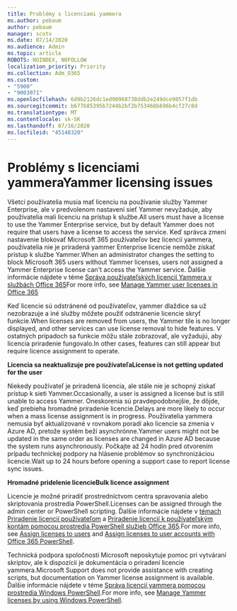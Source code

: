```yaml
---
title: Problémy s licenciami yammera
ms.author: pebaum
author: pebaum
manager: scotv
ms.date: 07/14/2020
ms.audience: Admin
ms.topic: article
ROBOTS: NOINDEX, NOFOLLOW
localization_priority: Priority
ms.collection: Adm_O365
ms.custom:
- "5900"
- "9003071"
ms.openlocfilehash: 6d9b2126dc1ed90968738ddb2e249dce9857f1db
ms.sourcegitcommit: b677b85395b7244b2bf2b753468b696b4cf27c8d
ms.translationtype: MT
ms.contentlocale: sk-SK
ms.lasthandoff: 07/16/2020
ms.locfileid: "45148320"
---
```

# <a name="yammer-licensing-issues"></a><span data-ttu-id="b1d9c-102">Problémy s licenciami yammera</span><span class="sxs-lookup"><span data-stu-id="b1d9c-102">Yammer licensing issues</span></span>

<span data-ttu-id="b1d9c-103">Všetci používatelia musia mať licenciu na používanie služby Yammer Enterprise, ale v predvolenom nastavení sieť Yammer nevyžaduje, aby používatelia mali licenciu na prístup k službe.</span><span class="sxs-lookup"><span data-stu-id="b1d9c-103">All users must have a license to use the Yammer Enterprise service, but by default Yammer does not require that users have a license to access the service.</span></span> <span data-ttu-id="b1d9c-104">Keď správca zmení nastavenie blokovať Microsoft 365 používateľov bez licencií yammera, používatelia nie je priradená yammer Enterprise licencie nemôže získať prístup k službe Yammer.</span><span class="sxs-lookup"><span data-stu-id="b1d9c-104">When an administrator changes the setting to block Microsoft 365 users without Yammer licenses, users not assigned a Yammer Enterprise license can't access the Yammer service.</span></span> <span data-ttu-id="b1d9c-105">Ďalšie informácie nájdete v téme [Správa používateľských licencií Yammera v službách Office 365](https://docs.microsoft.com/yammer/manage-yammer-users/manage-yammer-licenses-in-office-365)</span><span class="sxs-lookup"><span data-stu-id="b1d9c-105">For more info, see [Manage Yammer user licenses in Office 365](https://docs.microsoft.com/yammer/manage-yammer-users/manage-yammer-licenses-in-office-365)</span></span> 

<span data-ttu-id="b1d9c-106">Keď licencie sú odstránené od používateľov, yammer dlaždice sa už nezobrazuje a iné služby môžete použiť odstránenie licencie skryť funkcie.</span><span class="sxs-lookup"><span data-stu-id="b1d9c-106">When licenses are removed from users, the Yammer tile is no longer displayed, and other services can use license removal to hide features.</span></span> <span data-ttu-id="b1d9c-107">V ostatných prípadoch sa funkcie môžu stále zobrazovať, ale vyžadujú, aby licencia priradenie fungovalo.</span><span class="sxs-lookup"><span data-stu-id="b1d9c-107">In other cases, features can still appear but require licence assignment to operate.</span></span>  

<span data-ttu-id="b1d9c-108">**Licencia sa neaktualizuje pre používateľa**</span><span class="sxs-lookup"><span data-stu-id="b1d9c-108">**License is not getting updated for the user**</span></span>  

<span data-ttu-id="b1d9c-109">Niekedy používateľ je priradená licencia, ale stále nie je schopný získať prístup k sieti Yammer.</span><span class="sxs-lookup"><span data-stu-id="b1d9c-109">Occasionally, a user is assigned a license but is still unable to access Yammer.</span></span> <span data-ttu-id="b1d9c-110">Oneskorenia sú pravdepodobnejšie, že dôjde, keď prebieha hromadné priradenie licencie.</span><span class="sxs-lookup"><span data-stu-id="b1d9c-110">Delays are more likely to occur when a mass license assignment is in progress.</span></span> <span data-ttu-id="b1d9c-111">Používatelia yammera nemusia byť aktualizované v rovnakom poradí ako licencie sa zmenia v Azure AD, pretože systém beží asynchrónne.</span><span class="sxs-lookup"><span data-stu-id="b1d9c-111">Yammer users might not be updated in the same order as licenses are changed in Azure AD because the system runs asynchronously.</span></span> <span data-ttu-id="b1d9c-112">Počkajte až 24 hodín pred otvorením prípadu technickej podpory na hlásenie problémov so synchronizáciou licencie.</span><span class="sxs-lookup"><span data-stu-id="b1d9c-112">Wait up to 24 hours before opening a support case to report license sync issues.</span></span>  

<span data-ttu-id="b1d9c-113">**Hromadné pridelenie licencie**</span><span class="sxs-lookup"><span data-stu-id="b1d9c-113">**Bulk licence assignment**</span></span>  

<span data-ttu-id="b1d9c-114">Licencie je možné priradiť prostredníctvom centra spravovania alebo skriptovania prostredia PowerShell.</span><span class="sxs-lookup"><span data-stu-id="b1d9c-114">Licenses can be assigned through the admin center or PowerShell scripting.</span></span> <span data-ttu-id="b1d9c-115">Ďalšie informácie nájdete v [témach Priradenie licencií používateľom](https://docs.microsoft.com/microsoft-365/admin/manage/assign-licenses-to-users) a [Priradenie licencií k používateľským kontám pomocou prostredia PowerShell služieb Office 365](https://docs.microsoft.com/office365/enterprise/powershell/assign-licenses-to-user-accounts-with-office-365-powershell).</span><span class="sxs-lookup"><span data-stu-id="b1d9c-115">For more info, see [Assign licenses to users](https://docs.microsoft.com/microsoft-365/admin/manage/assign-licenses-to-users) and [Assign licenses to user accounts with Office 365 PowerShell](https://docs.microsoft.com/office365/enterprise/powershell/assign-licenses-to-user-accounts-with-office-365-powershell).</span></span> 

<span data-ttu-id="b1d9c-116">Technická podpora spoločnosti Microsoft neposkytuje pomoc pri vytváraní skriptov, ale k dispozícii je dokumentácia o priradení licencie yammera.</span><span class="sxs-lookup"><span data-stu-id="b1d9c-116">Microsoft Support does not provide assistance with creating scripts, but documentation on Yammer license assignment is available.</span></span> <span data-ttu-id="b1d9c-117">Ďalšie informácie nájdete v téme [Správa licencií yammera pomocou prostredia Windows PowerShell](https://docs.microsoft.com/yammer/manage-yammer-users/manage-yammer-licenses-in-office-365#manage-yammer-licenses-by-using-windows-powershell).</span><span class="sxs-lookup"><span data-stu-id="b1d9c-117">For more info, see [Manage Yammer licenses by using Windows PowerShell](https://docs.microsoft.com/yammer/manage-yammer-users/manage-yammer-licenses-in-office-365#manage-yammer-licenses-by-using-windows-powershell).</span></span>